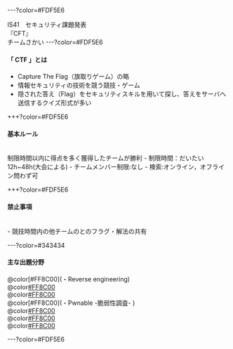 ---?color=#FDF5E6

IS41　セキュリティ課題発表<br>
『CFT』<br>
チームさかい
---?color=#FDF5E6
#### 「 CTF 」とは
- Capture The Flag（旗取りゲーム）の略<br>
- 情報セキュリティの技術を競う競技・ゲーム<br>
- 隠された答え（Flag）をセキュリティスキルを用いて探し、答えをサーバへ送信するクイズ形式が多い

+++?color=#FDF5E6

#### 基本ルール
<br>
制限時間以内に得点を多く獲得したチームが勝利
- 制限時間：だいたい12h~48h(大会による)
- チームメンバー制限:なし
- 検索:オンライン，オフライン問わず可

+++?color=#FDF5E6

#### 禁止事項
<br>
- 競技時間内の他チームのとのフラグ・解法の共有

---?color=#343434 
#### 主な出題分野

@color[#FF8C00](・Reverse engineering) <br> 
@color[#FF8C00](・Network) <br>
@color[#FF8C00](・Forensics) <br>
@color[#FF8C00](・Pwnable -脆弱性調査- ) <br>
@color[#FF8C00](・Web) <br>
@color[#FF8C00](・Cipher) <br>
@color[#FF8C00](・programming)

---?color=#FDF5E6